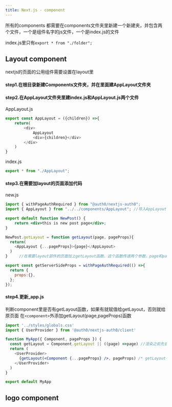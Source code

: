 ```yaml
---
title: Next.js - component
---
```


所有的components
都需要在components文件夹里新建一个新建夹，并包含两个文件，一个是组件名字的js文件，一个是index.js的文件

index.js里只有`export * from "./folder";`
## Layout component
nextjs的页面的公用组件需要设置在layout里

#### step1.在根目录新建Components文件夹，并在里面建AppLayout文件夹
#### step2.在AppLayout文件夹里建index.js和AppLayout.js两个文件

AppLayout.js
```jsx
export const AppLayout = ({children}) =>{
    return(
        <div>
            AppLayout
            <div>{children}</div>
        </div>
    )
}
```

index.js
```jsx
export * from "./AppLayout";
```

#### step3.在需要加layout的页面添加代码

new.js
```jsx
import { withPageAuthRequired } from "@auth0/nextjs-auth0";
import { AppLayout } from "../../components/AppLayout"; //导入AppLayout

export default function NewPost() {
    return <div>this is new post page</div>;
}

NewPost.getLayout = function getLayout(page, pageProps){
  return(
    <AppLayout {...pageProps}>{page}</AppLayout>
  )
}     //在需要layout部件的页面加上getLayout函数，这个函数传递两个参数，page和pageProps，传递pageProps的时候需要加spread

export const getServerSideProps = withPageAuthRequired(() =>{
  return {
    props:{},
  };
});
```

#### step4.更新_app.js

判断component里是否有getLayout函数，如果有就赋值给getLayout，否则就给原页面
在`<component>`外添加getLayout(page,pageProps)函数
```jsx
import '../styles/globals.css'
import { UserProvider } from '@auth0/nextjs-auth0/client'

function MyApp({ Component, pageProps }) {
  const getLayout = Component.getLayout || ((page) =>page) //渲染之前先查找要渲染的component是否含有getLayout，如果有就用，没有就用原本的page，回调函数千万不要加花括号，否则没有数据return出来。
  return (
    <UserProvider>
      {getLayout(<Component {...pageProps} />, pageProps) /* getLayout有两个参数,一个page一个props，这里的page也就是component */}  
    </UserProvider>
  )
}

export default MyApp
```


## logo component
